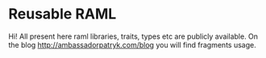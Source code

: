 # Reusable RAML

Hi! All present here raml libraries, traits, types etc are publicly available. On the blog http://ambassadorpatryk.com/blog you will find fragments usage.